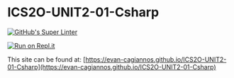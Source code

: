 # ICS2O-UNIT2-01-Csharp

[![GitHub's Super Linter](https://github.com/evan-cagiannos/ICS2O-UNIT2-01-Csharp/workflows/GitHub's%20Super%20Linter/badge.svg)](https://github.com/evan-cagiannos/ICS2O-UNIT2-01-Csharp/actions)

[![Run on Repl.it](https://repl.it/badge/github/evan-cagiannos/ICS2O-UNIT2-01-Csharp)](https://repl.it/github/evan-cagiannos/ICS2O-UNIT2-01-Csharp)

This site can be found at: [https://evan-cagiannos.github.io/ICS2O-UNIT2-01-Csharp](https://evan-cagiannos.github.io/ICS2O-UNIT2-01-Csharp)
